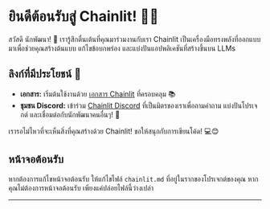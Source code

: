<!--
CO_OP_TRANSLATOR_METADATA:
{
  "original_hash": "c49526c7abc56b0b5f1e835c1739f18e",
  "translation_date": "2025-09-24T22:50:46+00:00",
  "source_file": "Module08/chainlit.md",
  "language_code": "th"
}
-->
# ยินดีต้อนรับสู่ Chainlit! 🚀🤖

สวัสดี นักพัฒนา! 👋 เรารู้สึกตื่นเต้นที่คุณมาร่วมงานกับเรา Chainlit เป็นเครื่องมือทรงพลังที่ออกแบบมาเพื่อช่วยคุณสร้างต้นแบบ แก้ไขข้อบกพร่อง และแบ่งปันแอปพลิเคชันที่สร้างขึ้นบน LLMs

## ลิงก์ที่มีประโยชน์ 🔗

- **เอกสาร:** เริ่มต้นใช้งานด้วย [เอกสาร Chainlit](https://docs.chainlit.io) ที่ครอบคลุม 📚
- **ชุมชน Discord:** เข้าร่วม [Chainlit Discord](https://discord.gg/k73SQ3FyUh) ที่เป็นมิตรของเราเพื่อถามคำถาม แบ่งปันโปรเจกต์ และเชื่อมต่อกับนักพัฒนาคนอื่นๆ! 💬

เรารอไม่ไหวที่จะเห็นสิ่งที่คุณสร้างด้วย Chainlit! ขอให้สนุกกับการเขียนโค้ด! 💻😊

## หน้าจอต้อนรับ

หากต้องการแก้ไขหน้าจอต้อนรับ ให้แก้ไขไฟล์ `chainlit.md` ที่อยู่ในรากของโปรเจกต์ของคุณ หากคุณไม่ต้องการหน้าจอต้อนรับ เพียงแค่ปล่อยไฟล์นี้ว่างเปล่า

---

